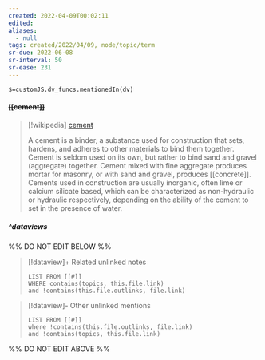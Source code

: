 ```yaml
---
created: 2022-04-09T00:02:11 
edited: 
aliases:
  - null
tags: created/2022/04/09, node/topic/term
sr-due: 2022-06-08
sr-interval: 50
sr-ease: 231
---
```

`$=customJS.dv_funcs.mentionedIn(dv)`

#### <s class="topic-title">[[cement]]</s>

> [!wikipedia] [cement](https://en.wikipedia.org/wiki/Cement)
> 
> A cement is a binder, a substance used for construction that sets, hardens, and adheres to other materials to bind them together. Cement is seldom used on its own, but rather to bind sand and gravel (aggregate) together. Cement mixed with fine aggregate produces mortar for masonry, or with sand and gravel, produces [[concrete]].
> Cements used in construction are usually inorganic, often lime or calcium silicate based, which can be characterized as non-hydraulic or hydraulic respectively, depending on the ability of the cement to set in the presence of water.
> 


##### ^dataviews

%% DO NOT EDIT BELOW %%
> [!dataview]+ Related unlinked notes
> ```dataview
> LIST FROM [[#]]
> WHERE contains(topics, this.file.link)
> and !contains(this.file.outlinks, file.link)
> ```
 
> [!dataview]- Other unlinked mentions
> ```dataview
> LIST FROM [[#]]
> where !contains(this.file.outlinks, file.link)
> and !contains(topics, this.file.link)
> ```

%% DO NOT EDIT ABOVE %%
